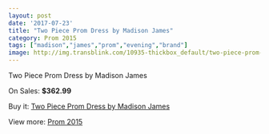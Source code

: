 ```yaml
---
layout: post
date: '2017-07-23'
title: "Two Piece Prom Dress by Madison James"
category: Prom 2015
tags: ["madison","james","prom","evening","brand"]
image: http://img.transblink.com/10935-thickbox_default/two-piece-prom-dress-by-madison-james.jpg
---
```

Two Piece Prom Dress by Madison James

On Sales: **$362.99**
<a href="https://www.transblink.com/en/prom-2015/3556-two-piece-prom-dress-by-madison-james.html"><amp-img layout="responsive" width="600" height="600" src="//img.transblink.com/10935-thickbox_default/two-piece-prom-dress-by-madison-james.jpg" alt="Two Piece Prom Dress by Madison James 0" /></a>
<a href="https://www.transblink.com/en/prom-2015/3556-two-piece-prom-dress-by-madison-james.html"><amp-img layout="responsive" width="600" height="600" src="//img.transblink.com/10939-thickbox_default/two-piece-prom-dress-by-madison-james.jpg" alt="Two Piece Prom Dress by Madison James 1" /></a>
<a href="https://www.transblink.com/en/prom-2015/3556-two-piece-prom-dress-by-madison-james.html"><amp-img layout="responsive" width="600" height="600" src="//img.transblink.com/10938-thickbox_default/two-piece-prom-dress-by-madison-james.jpg" alt="Two Piece Prom Dress by Madison James 2" /></a>
<a href="https://www.transblink.com/en/prom-2015/3556-two-piece-prom-dress-by-madison-james.html"><amp-img layout="responsive" width="600" height="600" src="//img.transblink.com/10937-thickbox_default/two-piece-prom-dress-by-madison-james.jpg" alt="Two Piece Prom Dress by Madison James 3" /></a>
<a href="https://www.transblink.com/en/prom-2015/3556-two-piece-prom-dress-by-madison-james.html"><amp-img layout="responsive" width="600" height="600" src="//img.transblink.com/10936-thickbox_default/two-piece-prom-dress-by-madison-james.jpg" alt="Two Piece Prom Dress by Madison James 4" /></a>

Buy it: [Two Piece Prom Dress by Madison James](https://www.transblink.com/en/prom-2015/3556-two-piece-prom-dress-by-madison-james.html "Two Piece Prom Dress by Madison James")

View more: [Prom 2015](https://www.transblink.com/en/10-prom-2015 "Prom 2015")